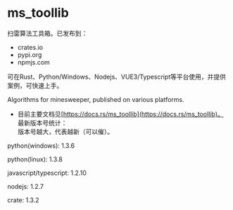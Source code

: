 # ms_toollib

扫雷算法工具箱。已发布到：

- crates.io
- pypi.org
- npmjs.com

可在Rust、Python/Windows、Nodejs、VUE3/Typescript等平台使用，并提供案例，可快速上手。

Algorithms for minesweeper, published on various platforms.

- 目前主要文档见[https://docs.rs/ms_toollib](https://docs.rs/ms_toollib)。
最新版本号统计：  
版本号越大，代表越新（可以催）。

python(windows): 1.3.6

python(linux): 1.3.8

javascript/typescript: 1.2.10

nodejs: 1.2.7

crate: 1.3.2

